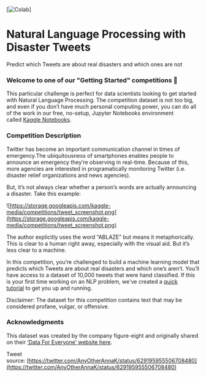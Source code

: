 [![Colab](https://colab.research.google.com/github/rafaelmgr12/ds-projects/blob/main/NLP-Twitter/NLP_Tweet.ipynb)]
# Natural Language Processing with Disaster Tweets
Predict which Tweets are about real disasters and which ones are not

### **Welcome to one of our "Getting Started" competitions 👋**

This particular challenge is perfect for data scientists looking to get started with Natural Language Processing. The competition dataset is not too big, and even if you don’t have much personal computing power, you can do all of the work in our free, no-setup, Jupyter Notebooks environment called [Kaggle Notebooks](https://www.kaggle.com/docs/kernels#the-kernels-environment).

### **Competition Description**

Twitter has become an important communication channel in times of emergency.The ubiquitousness of smartphones enables people to announce an emergency they’re observing in real-time. Because of this, more agencies are interested in programatically monitoring Twitter (i.e. disaster relief organizations and news agencies).

But, it’s not always clear whether a person’s words are actually announcing a disaster. Take this example:

![https://storage.googleapis.com/kaggle-media/competitions/tweet_screenshot.png](https://storage.googleapis.com/kaggle-media/competitions/tweet_screenshot.png)

The author explicitly uses the word “ABLAZE” but means it metaphorically. This is clear to a human right away, especially with the visual aid. But it’s less clear to a machine.

In this competition, you’re challenged to build a machine learning model that predicts which Tweets are about real disasters and which one’s aren’t. You’ll have access to a dataset of 10,000 tweets that were hand classified. If this is your first time working on an NLP problem, we've created a [quick tutorial](https://www.kaggle.com/philculliton/nlp-getting-started-tutorial) to get you up and running.

Disclaimer: The dataset for this competition contains text that may be considered profane, vulgar, or offensive.

### **Acknowledgments**

This dataset was created by the company figure-eight and originally shared on their [‘Data For Everyone’ website here](https://www.figure-eight.com/data-for-everyone/).

Tweet source: [https://twitter.com/AnyOtherAnnaK/status/629195955506708480](https://twitter.com/AnyOtherAnnaK/status/629195955506708480)
